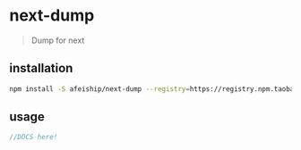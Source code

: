 # next-dump
> Dump for next

## installation
```bash
npm install -S afeiship/next-dump --registry=https://registry.npm.taobao.org
```

## usage
```js
//DOCS here!
```
